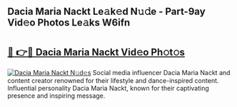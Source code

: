 ## Dacia Maria Nackt Le𝚊k𝚎d N𝚞𝚍e - Part-9ay Vid𝚎o Photos Le𝚊ks W6ifn

# <h2><a href="http://fb08ng4.evod.top/?m=Dacia+Maria+Nackt">🔗 👉🔴 Dacia Maria Nackt Vid𝚎o Ph𝚘t𝚘s</a></h2>

[![Dacia Maria Nackt N𝚞d𝚎s](https://i.imgur.com/8V9OHl7.gif)](http://fb08ng4.evod.top/?m=Dacia+Maria+Nackt)
Social media influencer Dacia Maria Nackt and content creator renowned for their lifestyle and dance-inspired content. Influential personality Dacia Maria Nackt, known for their captivating presence and inspiring message. 
